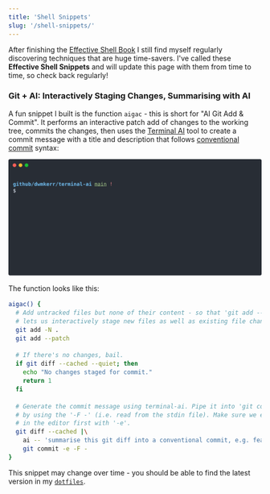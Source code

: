 ```yaml
---
title: 'Shell Snippets'
slug: '/shell-snippets/'
---
```


After finishing the [Effective Shell Book](https://amzn.to/4ho0F91) I still find myself regularly discovering techniques that are huge time-savers. I've called these **Effective Shell Snippets** and will update this page with them from time to time, so check back regularly!

### Git + AI: Interactively Staging Changes, Summarising with AI

A fun snippet I built is the function `aigac` - this is short for "AI Git Add & Commit". It performs an interactive patch add of changes to the working tree, commits the changes, then uses the [Terminal AI](https://github.com/dwmkerr/terminal-ai) tool to create a commit message with a title and description that follows [conventional commit](https://www.conventionalcommits.org/en/v1.0.0/) syntax:

![Demo](./casts/aigac.svg)

The function looks like this:

```bash
aigac() {
  # Add untracked files but none of their content - so that 'git add --patch'
  # lets us interactively stage new files as well as existing file changes.
  git add -N .
  git add --patch

  # If there's no changes, bail.
  if git diff --cached --quiet; then
    echo "No changes staged for commit."
    return 1
  fi

  # Generate the commit message using terminal-ai. Pipe it into 'git commit'
  # by using the '-F -' (i.e. read from the stdin file). Make sure we edit it
  # in the editor first with '-e'.
  git diff --cached |\
    ai -- 'summarise this git diff into a conventional commit, e.g. feat(feature): short description\n\nlong description' |\
    git commit -e -F - 
}
```

This snippet may change over time - you should be able to find the latest version in my [`dotfiles`](https://github.com/dwmkerr/dotfiles).
